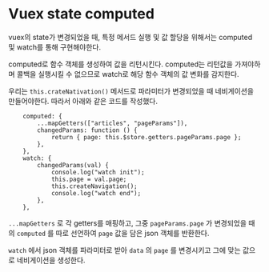 # Vuex state computed

vuex의 state가 변경되었을 때, 특정 메서드 실행 및 값 할당을 위해서는 computed 및 watch를 통해 구현해야한다.

computed로 함수 객체를 생성하여 값을 리턴시킨다. computed는 리턴값을 가져야하며 콜백을 실행시킬 수 없으므로 watch로 해당 함수 객체의 값 변화를 감지한다.

우리는 `this.crateNativation()` 메서드로 파라미터가 변경되었을 때 네비게이션을 만들어야한다. 따라서 아래와 같은 코드를 작성했다.

```
    computed: {
        ...mapGetters(["articles", "pageParams"]),
        changedParams: function () {
            return { page: this.$store.getters.pageParams.page };
        },
    },
    watch: {
        changedParams(val) {
            console.log("watch init");
            this.page = val.page;
            this.createNavigation();
            console.log("watch end");
        },
    },
```

`...mapGetters` 로 각 getters를 매핑하고, 그중 `pageParams.page` 가 변경되었을 때의 `computed` 를 따로 선언하여 `page` 값을 담은 json 객체를 반환한다.

`watch` 에서 json 객체를 파라미터로 받아 `data` 의 `page` 를 변경시키고 그에 맞는 값으로 네비게이션을 생성한다.
